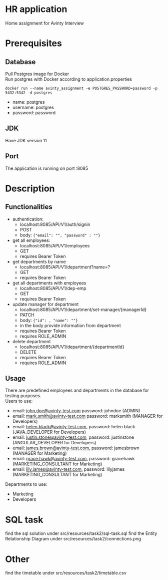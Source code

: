 
# HR application

Home assignment for Avinty Interview

# Prerequisites
## Database

Pull Postgres image for Docker  
Run postgres with Docker according to application.properties

    docker run --name avinty_assignment -e POSTGRES_PASSWORD=password -p 5432:5342 -d postgres


- name: postgres
- username: postgres
- password: password

## JDK

Have JDK version 11

## Port

The application is running on port :8085

# Description

## Functionalities

- authentication:
    -  localhost:8085/API/V1/auth/signin
    - POST
    - body:  `{"email": "", "password" : ""}`
- get all employees:
    - localhost:8085/API/V1/employees
    - GET
    - requires Bearer Token
- get departments by name
    - localhost:8085/API/V1/department?name=?
    - GET
    - requires Bearer Token
- get all departments with employees
    - localhost:8085/API/V1/dep-emp
    - GET
    - requires Bearer Token
- update manager for department
    - localhost:8085/API/V1/department/set-manager/{managerId}
    - PATCH
    - body: `{"id": , "name": ""}`
    - in the body provide information from department
    - requires Bearer Token
    - requires ROLE_ADMIN
- delete department
    - localhost:8085/API/V1/department/{departmentId}
    - DELETE
    - requires Bearer Token
    - requires ROLE_ADMIN

## Usage
There are predefined employees and departments in the database for testing purposes.  
Users to use:

- email: john.doe@avinty-test.com password: johndoe  (ADMIN)
- email: mark.smith@avinty-test.com password: marksmith  (MANAGER for Developers)
- email: helen.black@avinty-test.com, password: helen black  (JAVA_DEVELOPER for Developers)
- email: justin.stone@avinty-test.com, password: justinstone (ANGULAR_DEVELOPER for Developers)
- email: james.brown@avinty-test.com, password: jamesbrown (MANAGER for Marketing)
- email: grace.hawk@avinty-test.com, password: gracehawk  (MARKETING_CONSULTANT for Marketing)
- email: lily.james@avinty-test.com, password: lilyjames  (MARKETING_CONSULTANT for Marketing)

Departments to use:
- Marketing
- Developers

# SQL task

find the sql solution under src/resources/task2/sql-task.sql
find the Entity Relationship Diagram under src/resources/task2/connections.png

# Other

find the timetable under src/resources/task2/timetable.csv

